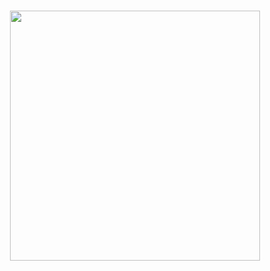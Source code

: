 <br>
<br>
<br>
<br>
<br>
<br>
<br>
<br>
<br>
<p align="center">
  <a href="https://github.com/garmir">
    <img src="https://github.com/garmir/garmir/blob/main/globe.gif" width="400" height="400">
  </a>
</p>
<br>
<br>
<br>
<br>
<br>
<br>
<br>
<br>
<br>
